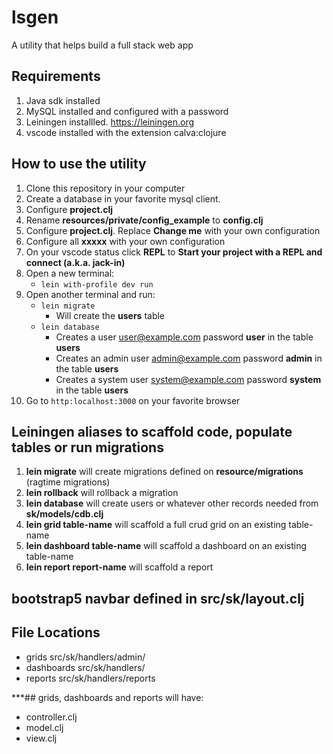 # lsgen
A utility that helps build a full stack web app

## Requirements
1. Java sdk installed
2. MySQL installed and configured with a password
3. Leiningen installled. https://leiningen.org
4. vscode installed with the extension calva:clojure

## How to use the utility
1. Clone this repository in your computer
2. Create a database in your favorite mysql client.
3. Configure **project.clj**
4. Rename **resources/private/config_example** to **config.clj**
5. Configure **project.clj**. Replace **Change me** with your own configuration
6. Configure all **xxxxx** with your own configuration
7. On your vscode status click **REPL** to  **Start your project with a REPL and connect (a.k.a. jack-in)**
8. Open a new terminal: 
   * `lein with-profile dev run`
9. Open another terminal and run:
   * `lein migrate`
      * Will create the **users** table
   * `lein database`
      * Creates a user user@example.com password **user** in the table **users**
      * Creates an admin user admin@example.com password **admin** in the table **users**
      * Creates a system user system@example.com password **system** in the table **users**
10. Go to `http:localhost:3000` on your favorite browser

## Leiningen aliases to scaffold code, populate tables or run migrations
 1. **lein migrate** will create migrations defined on **resource/migrations** (ragtime migrations)
 2. **lein rollback** will rollback a migration
 3. **lein database** will create users or whatever other records needed from **sk/models/cdb.clj**
 4. **lein grid table-name** will scaffold a full crud grid on an existing table-name
 5. **lein dashboard table-name** will scaffold a dashboard on an existing table-name
 6. **lein report report-name** will scaffold a report

 ## bootstrap5 navbar defined in **src/sk/layout.clj**

 ## File Locations
 * grids src/sk/handlers/admin/
 * dashboards src/sk/handlers/
 * reports src/sk/handlers/reports

 ***## grids, dashboards and reports will have:
  * controller.clj
  * model.clj
  * view.clj
